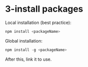 # 3-install packages

Local installation (best practice):

```python
npm install <packageName>
```

Global installation:

```python
npm install -g <packageName>
```
After this, link it to use.
